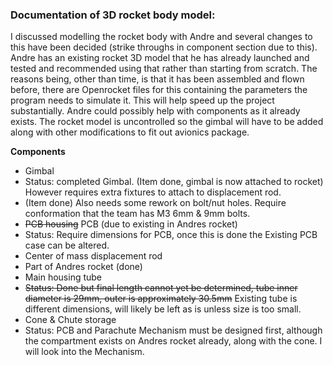 ### Documentation of 3D rocket body model:

I discussed modelling the rocket body with Andre and several changes to this have been decided (strike throughs in component section due to this). Andre has an existing rocket 3D model that he has already launched and tested and recommended using that rather than starting from scratch. The reasons being, other than time, is that it has been assembled and flown before, there are Openrocket files for this containing the parameters the program needs to simulate it. This will help speed up the project substantially. Andre could possibly help with components as it already exists. The rocket model is uncontrolled so the gimbal will have to be added along with other modifications to fit out avionics package.


**Components**
* Gimbal
 * Status: completed Gimbal. (Item done, gimbal is now attached to rocket) However requires extra fixtures to attach to displacement rod.
 * (Item done) Also needs some rework on bolt/nut holes. Require conformation that the team has M3 6mm & 9mm bolts.
* ~~PCB housing~~ PCB (due to existing in Andres rocket)
 * Status: Require dimensions for PCB, once this is done the Existing PCB case can be altered.
* Center of mass displacement rod
 * Part of Andres rocket (done)
* Main housing tube
 * ~~Status: Done but final length cannot yet be determined, tube inner diameter is 29mm, outer is approximately 30.5mm~~ Existing tube is different dimensions, will likely be left as is unless size is too small.
* Cone & Chute storage
 * Status: PCB and Parachute Mechanism must be designed first, although the compartment exists on Andres rocket already, along with the cone. I will look into the Mechanism.
